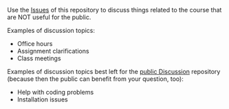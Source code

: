 Use the [Issues](https://github.com/STAT545-UBC-students/Discussion-Internal/issues) of this repository to discuss things related to the course that are NOT useful for the public. 

Examples of discussion topics:

- Office hours
- Assignment clarifications
- Class meetings

Examples of discussion topics best left for the [public Discussion](https://github.com/STAT545-UBC/Discussion) repository (because then the public can benefit from your question, too):

- Help with coding problems
- Installation issues
